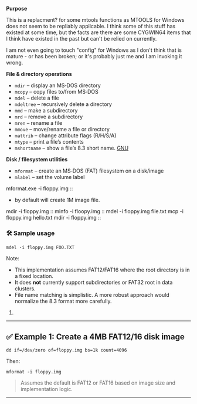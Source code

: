 **Purpose**

This is a replacment? for some mtools functions as MTOOLS for Windows does not seem to be repliably applicable. I think some of this stuff has existed at some time, but the facts are there are some CYGWIN64 items that I think have existed in the past but can't be relied on currently.

I am not even going to touch "config" for Windows as I don't think that is mature - or has been broken; or it's probably just me and I am invoking it wrong.

**File & directory operations**

- `mdir` – display an MS‑DOS directory
- `mcopy` – copy files to/from MS‑DOS
- `mdel` – delete a file
- `mdeltree` – recursively delete a directory
- `mmd` – make a subdirectory
- `mrd` – remove a subdirectory
- `mren` – rename a file
- `mmove` – move/rename a file or directory
- `mattrib` – change attribute flags (R/H/S/A)
- `mtype` – print a file’s contents
- `mshortname` – show a file’s 8.3 short name. [GNU](https://www.gnu.org/s/mtools/manual/html_node/Commands.html)

**Disk / filesystem utilities**

- `mformat` – create an MS‑DOS (FAT) filesystem on a disk/image
- `mlabel` – set the volume label



mformat.exe -i floppy.img ::

  - by default will create 1M image file.

mdir -i floppy.img ::
minfo -i floopy.img ::
mdel -i floppy.img file.txt
mcp -i floppy.img hello.txt
mdir -i floppy.img ::



### 🛠️ Sample usage

```
mdel -i floppy.img FOO.TXT
```

Note:

- This implementation assumes FAT12/FAT16 where the root directory is in a fixed location.
- It does **not** currently support subdirectories or FAT32 root in data clusters.
- File name matching is simplistic. A more robust approach would normalize the 8.3 format more carefully.

1. 

------

## ✅ Example 1: Create a 4MB FAT12/16 disk image

```
dd if=/dev/zero of=floppy.img bs=1k count=4096
```

Then:

```
mformat -i floppy.img
```

> Assumes the default is FAT12 or FAT16 based on image size and implementation logic.

------

## 
